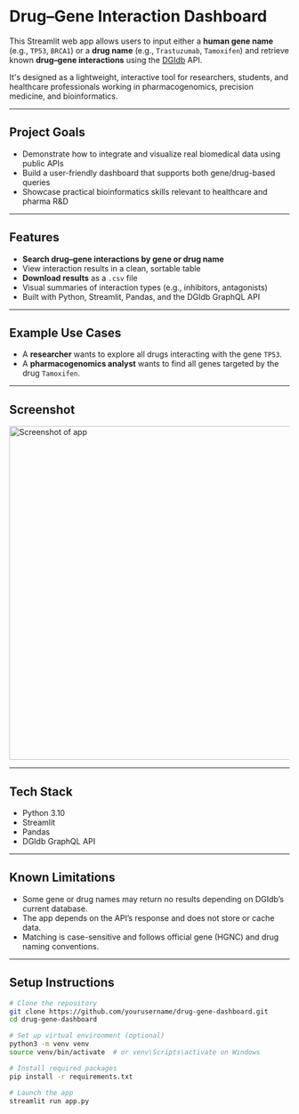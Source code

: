 # Drug–Gene Interaction Dashboard

This Streamlit web app allows users to input either a **human gene name** (e.g., `TP53`, `BRCA1`) or a **drug name** (e.g., `Trastuzumab`, `Tamoxifen`) and retrieve known **drug–gene interactions** using the [DGIdb](https://dgidb.org/) API.

It's designed as a lightweight, interactive tool for researchers, students, and healthcare professionals working in pharmacogenomics, precision medicine, and bioinformatics.

---

## Project Goals

- Demonstrate how to integrate and visualize real biomedical data using public APIs
- Build a user-friendly dashboard that supports both gene/drug-based queries
- Showcase practical bioinformatics skills relevant to healthcare and pharma R&D

---

## Features

- **Search drug–gene interactions by gene or drug name**
- View interaction results in a clean, sortable table
- **Download results** as a `.csv` file
- Visual summaries of interaction types (e.g., inhibitors, antagonists)
- Built with Python, Streamlit, Pandas, and the DGIdb GraphQL API

---

## Example Use Cases

- A **researcher** wants to explore all drugs interacting with the gene `TP53`.
- A **pharmacogenomics analyst** wants to find all genes targeted by the drug `Tamoxifen`.

---

## Screenshot

<img src="app.png" alt="Screenshot of app" width="600"/>

---

## Tech Stack

- Python 3.10
- Streamlit
- Pandas
- DGIdb GraphQL API

---

## Known Limitations

- Some gene or drug names may return no results depending on DGIdb’s current database.
- The app depends on the API’s response and does not store or cache data.
- Matching is case-sensitive and follows official gene (HGNC) and drug naming conventions.

---

## Setup Instructions

```bash
# Clone the repository
git clone https://github.com/yourusername/drug-gene-dashboard.git
cd drug-gene-dashboard

# Set up virtual environment (optional)
python3 -m venv venv
source venv/bin/activate  # or venv\Scripts\activate on Windows

# Install required packages
pip install -r requirements.txt

# Launch the app
streamlit run app.py
